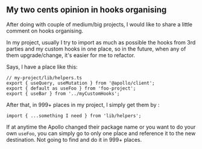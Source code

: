 ## My two cents opinion in hooks organising

After doing with couple of medium/big projects, I would like to share a little comment on hooks organising.

In my project, usually I try to import as much as possible the hooks from 3rd parties and my custom hooks in one place, so in the future, when any of them upgrade/change, it's easier for me to refactor.

Says, I have a place like this:
```
// my-project/lib/helpers.ts
export { useQuery, useMutation } from '@apollo/client';
export { default as useFoo } from 'foo-project';
export { useBar } from '../myCustomHooks';
```

After that, in 999+ places in my project, I simply get them by :
```
import { ...something I need } from 'lib/helpers';
```
If at anytime the Apollo changed their package name or you want to do your own `useFoo`, you can simply go to only one place and reference it to the new destination. Not going to find and do it in 999+ places.
